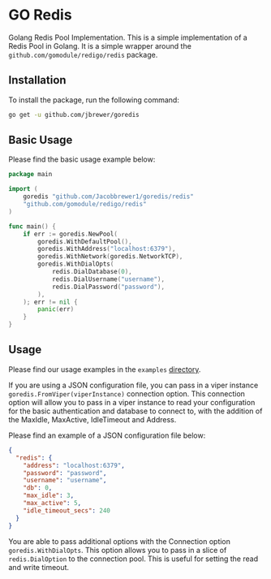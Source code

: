 # GO Redis

Golang Redis Pool Implementation. This is a simple implementation of a Redis Pool in Golang. It is a simple wrapper
around the `github.com/gomodule/redigo/redis` package.

## Installation

To install the package, run the following command:

```bash
go get -u github.com/jbrewer/goredis
```

## Basic Usage

Please find the basic usage example below:

```go
package main

import (
	goredis "github.com/Jacobbrewer1/goredis/redis"
	"github.com/gomodule/redigo/redis"
)

func main() {
	if err := goredis.NewPool(
		goredis.WithDefaultPool(),
		goredis.WithAddress("localhost:6379"),
		goredis.WithNetwork(goredis.NetworkTCP),
		goredis.WithDialOpts(
			redis.DialDatabase(0),
			redis.DialUsername("username"),
			redis.DialPassword("password"),
		),
	); err != nil {
		panic(err)
	}
}
```

## Usage

Please find our usage examples in the `examples` [directory](./examples).

If you are using a JSON configuration file, you can pass in a viper instance `goredis.FromViper(viperInstance)`
connection option. This connection option will allow you to pass in a viper instance to read your configuration for the
basic authentication and database to connect to, with the addition of the MaxIdle, MaxActive, IdleTimeout and Address.

Please find an example of a JSON configuration file below:

```json
{
  "redis": {
    "address": "localhost:6379",
    "password": "password",
    "username": "username",
    "db": 0,
    "max_idle": 3,
    "max_active": 5,
    "idle_timeout_secs": 240
  }
}
```

You are able to pass additional options with the Connection option `goredis.WithDialOpts`. This option allows you to
pass in a slice of `redis.DialOption` to the connection pool. This is useful for setting the read and write timeout.
